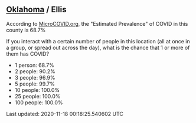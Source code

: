 
## [Oklahoma](/united-states/oklahoma) / Ellis

According to [MicroCOVID.org](http://microcovid.org),
the "Estimated Prevalence" of COVID in this county is 68.7%

If you interact with a certain number of people in this location
(all at once in a group, or spread out across the day), what is the chance that
1 or more of them has COVID?

- 1 person: 68.7%
- 2 people: 90.2%
- 3 people: 96.9%
- 5 people: 99.7%
- 10 people: 100.0%
- 25 people: 100.0%
- 100 people: 100.0%

Last updated: 2020-11-18 00:18:25.540602 UTC
